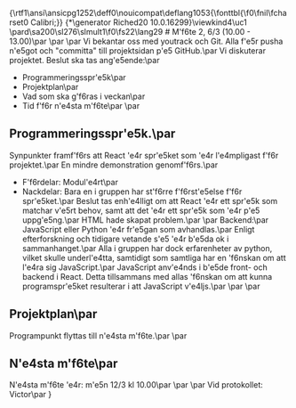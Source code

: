 {\rtf1\ansi\ansicpg1252\deff0\nouicompat\deflang1053{\fonttbl{\f0\fnil\fcharset0 Calibri;}}
{\*\generator Riched20 10.0.16299}\viewkind4\uc1 
\pard\sa200\sl276\slmult1\f0\fs22\lang29 # M\'f6te 2, 6/3 (10.00 - 13.00)\par
\par
\par
Vi bekantar oss med youtrack och Git. Alla f\'e5r pusha n\'e5got och "committa" till projektsidan p\'e5 GitHub.\par
Vi diskuterar projektet. Beslut ska tas ang\'e5ende:\par
* Programmeringsspr\'e5k\par
* Projektplan\par
* Vad som ska g\'f6ras i veckan\par
* Tid f\'f6r n\'e4sta m\'f6te\par
\par
## Programmeringsspr\'e5k.\par
Synpunkter framf\'f6rs att React \'e4r spr\'e5ket som \'e4r l\'e4mpligast f\'f6r projektet.\par
En mindre demonstration genomf\'f6rs.\par
* F\'f6rdelar: Modul\'e4rt\par
* Nackdelar: Bara en i gruppen har st\'f6rre f\'f6rst\'e5else f\'f6r spr\'e5ket.\par
Beslut tas enh\'e4lligt om att React \'e4r ett spr\'e5k som matchar v\'e5rt behov, samt att det \'e4r ett spr\'e5k som \'e4r p\'e5 uppg\'e5ng.\par
HTML hade skapat problem.\par
\par
Backend:\par
JavaScript eller Python \'e4r fr\'e5gan som avhandlas.\par
Enligt efterforskning och tidigare vetande s\'e5 \'e4r b\'e5da ok i sammanhanget.\par
Alla i gruppen har dock erfarenheter av python, vilket skulle underl\'e4tta, samtidigt som samtliga har en \'f6nskan om att l\'e4ra sig JavaScript.\par
JavaScript anv\'e4nds i b\'e5de front- och backend i React. Detta tillsammans med allas \'f6nskan om att kunna programspr\'e5ket resulterar i att JavaScript v\'e4ljs.\par
\par
\par
## Projektplan\par
Programpunkt flyttas till n\'e4sta m\'f6te.\par
\par
## N\'e4sta m\'f6te\par
N\'e4sta m\'f6te \'e4r: m\'e5n 12/3 kl 10.00\par
\par
\par
Vid protokollet: Victor\par
}
 